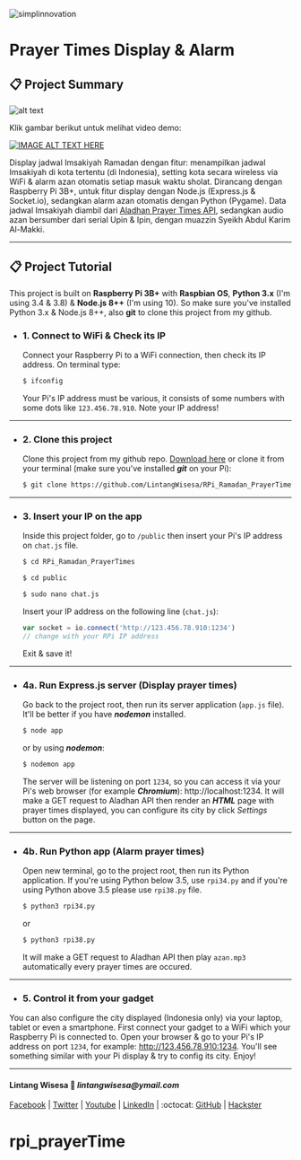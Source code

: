 ![simplinnovation](https://4.bp.blogspot.com/-f7YxPyqHAzY/WJ6VnkvE0SI/AAAAAAAADTQ/0tDQPTrVrtMAFT-q-1-3ktUQT5Il9FGdQCLcB/s350/simpLINnovation1a.png)

# Prayer Times Display & Alarm

## 📋 Project Summary

![alt text](https://github.com/jenizar/RPi_Ramadan_PrayerTimes/blob/master/Screenshot.png)

Klik gambar berikut untuk melihat video demo:

[![IMAGE ALT TEXT HERE](http://img.youtube.com/vi/jMkW2koPo18/0.jpg)](http://www.youtube.com/watch?v=jMkW2koPo18)

Display jadwal Imsakiyah Ramadan dengan fitur: menampilkan jadwal Imsakiyah di kota tertentu (di Indonesia), setting kota secara wireless via WiFi & alarm azan otomatis setiap masuk waktu sholat. Dirancang dengan Raspberry Pi 3B+, untuk fitur display dengan Node.js (Express.js & Socket.io), sedangkan alarm azan otomatis dengan Python (Pygame). Data jadwal Imsakiyah diambil dari [Aladhan Prayer Times API](https://aladhan.com/prayer-times-api), sedangkan audio azan bersumber dari serial Upin & Ipin, dengan muazzin Syeikh Abdul Karim Al-Makki.

<hr>

## 📋 Project Tutorial

This project is built on __Raspberry Pi 3B+__ with __Raspbian OS__, __Python 3.x__ (I'm using 3.4 & 3.8) & __Node.js 8++__ (I'm using 10). So make sure you've installed Python 3.x & Node.js 8++, also __git__ to clone this project from my github.

- ### 1. Connect to WiFi & Check its IP

    Connect your Raspberry Pi to a WiFi connection, then check its IP address. On terminal type:

    ```bash
    $ ifconfig
    ```

    Your Pi's IP address must be various, it consists of some numbers with some dots like ```123.456.78.910```. Note your IP address!

<hr>

- ### 2. Clone this project

    Clone this project from my github repo. [Download here](https://github.com/LintangWisesa/RPi_Ramadan_PrayerTimes) or clone it from your terminal (make sure you've installed *__git__* on your Pi):

    ```bash
    $ git clone https://github.com/LintangWisesa/RPi_Ramadan_PrayerTimes.git
    ```

<hr>

- ### 3. Insert your IP on the app

    Inside this project folder, go to ```/public``` then insert your Pi's IP address on ```chat.js``` file.

    ```bash
    $ cd RPi_Ramadan_PrayerTimes

    $ cd public

    $ sudo nano chat.js
    ```

    Insert your IP address on the following line (```chat.js```):

    ```javascript
    var socket = io.connect('http://123.456.78.910:1234') 
    // change with your RPi IP address
    ```

    Exit & save it!

<hr>

- ### 4a. Run Express.js server (Display prayer times)

    Go back to the project root, then run its server application (```app.js``` file). It'll be better if you have __*nodemon*__ installed.

    ```bash
    $ node app
    ```
    or by using __*nodemon*__:

    ```bash
    $ nodemon app
    ```

    The server will be listening on port ```1234```, so you can access it via your Pi's web browser (for example *__Chromium__*): http://localhost:1234. It will make a GET request to Aladhan API then render an __*HTML*__ page with prayer times displayed, you can configure its city by click _Settings_ button on the page.

<hr>

- ### 4b. Run Python app (Alarm prayer times)

    Open new terminal, go to the project root, then run its Python application. If you're using Python below 3.5, use ```rpi34.py``` and if you're using Python above 3.5 please use ```rpi38.py``` file.

    ```bash
    $ python3 rpi34.py
    ```
    or

    ```bash
    $ python3 rpi38.py
    ```

    It will make a GET request to Aladhan API then play ```azan.mp3``` automatically every prayer times are occured.

<hr>

- ### 5. Control it from your gadget

You can also configure the city displayed (Indonesia only) via your laptop, tablet or even a smartphone. First connect your gadget to a WiFi which your Raspberry Pi is connected to. Open your browser & go to your Pi's IP address on port ```1234```, for example: http://123.456.78.910:1234. You'll see something similar with your Pi display & try to config its city. Enjoy!

<hr>

#### Lintang Wisesa :love_letter: _lintangwisesa@ymail.com_

[Facebook](https://www.facebook.com/lintangbagus) | 
[Twitter](https://twitter.com/Lintang_Wisesa) |
[Youtube](https://www.youtube.com/user/lintangbagus) |
[LinkedIn](https://www.linkedin.com/in/lintangwisesa/) | 
:octocat: [GitHub](https://github.com/LintangWisesa) |
[Hackster](https://www.hackster.io/lintangwisesa)
# rpi_prayerTime
